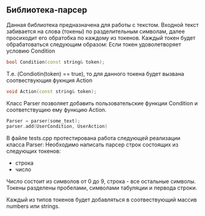## Библиотека-парсер

Данная библиотека предназначена для работы с текстом. Входной текст забивается на слова (токены) по разделительным символам, далее просиходит его обратобка по каждому из токенов. Каждый токен будет обрабатоваться следующим образом:
Если токен удоволетворяет условию Condition
```c++
bool Condition(const string& token);
```
Т.е. (Condiotin(token) == true), то для данного токена будет вызвана соотвествующия фукнция Action
```c++
void Action(const string& token);
```
Класс Parser позволяет добавить пользовательские функции Condition и соответствущию ему функцию Action.
```c++
Parser = parser(some_text);
parser.add(UserCondition, UserAction)
```
В файле tests.cpp протестирована работа следующей реализации класса Parser: 
Необходимо написать парсер строк состоящих из следующих токенов:
- строка
- число

Число состоит из символов от 0 до 9, строка - все остальные символы. Токены разделены пробелами, символами табуляции и первода строки.

Каждый из типов токенов будет добавляться в соотвествующий массив numbers или strings.
